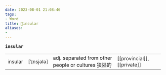 ```yaml
---
date: 2023-08-01 21:08:46
tags: 
- Word
title: 📖insular
aliases: 
- 
---
```


<pre><strong>insular</strong></pre>
|   |   |   |   |
|---|---|---|---|
|insular|[ˈɪnsjələ]|adj. separated from other people or cultures 狭隘的|[[provincial]], [[private]]|